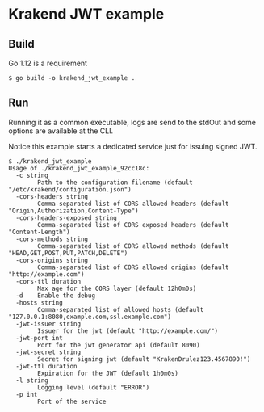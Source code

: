 Krakend JWT example
====

## Build

Go 1.12 is a requirement

	$ go build -o krakend_jwt_example .

## Run

Running it as a common executable, logs are send to the stdOut and some options are available at the CLI.

Notice this example starts a dedicated service just for issuing signed JWT.

	$ ./krakend_jwt_example
	Usage of ./krakend_jwt_example_92cc18c:
	  -c string
	    	Path to the configuration filename (default "/etc/krakend/configuration.json")
	  -cors-headers string
	    	Comma-separated list of CORS allowed headers (default "Origin,Authorization,Content-Type")
	  -cors-headers-exposed string
	    	Comma-separated list of CORS exposed headers (default "Content-Length")
	  -cors-methods string
	    	Comma-separated list of CORS allowed methods (default "HEAD,GET,POST,PUT,PATCH,DELETE")
	  -cors-origins string
	    	Comma-separated list of CORS allowed origins (default "http://example.com")
	  -cors-ttl duration
	    	Max age for the CORS layer (default 12h0m0s)
	  -d	Enable the debug
	  -hosts string
	    	Comma-separated list of allowed hosts (default "127.0.0.1:8080,example.com,ssl.example.com")
	  -jwt-issuer string
	    	Issuer for the jwt (default "http://example.com/")
	  -jwt-port int
	    	Port for the jwt generator api (default 8090)
	  -jwt-secret string
	    	Secret for signing jwt (default "KrakenDrulez123.4567890!")
	  -jwt-ttl duration
	    	Expiration for the JWT (default 1h0m0s)
	  -l string
	    	Logging level (default "ERROR")
	  -p int
	    	Port of the service
